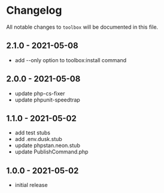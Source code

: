 # Changelog

All notable changes to `toolbox` will be documented in this file.

## 2.1.0 - 2021-05-08

- add --only option to toolbox:install command

## 2.0.0 - 2021-05-08

- update php-cs-fixer
- update phpunit-speedtrap

## 1.1.0 - 2021-05-02

- add test stubs
- add .env.dusk.stub
- update phpstan.neon.stub
- update PublishCommand.php

## 1.0.0 - 2021-05-02

- initial release

